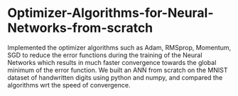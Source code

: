 # Optimizer-Algorithms-for-Neural-Networks-from-scratch

Implemented the optimizer algorithms such as Adam, RMSprop, Momentum, SGD to reduce the error
functions during the training of the Neural Networks which results in much faster convergence towards
the global minimum of the error function. We built an ANN from scratch on the MNIST dataset of
handwritten digits using python and numpy, and compared the algorithms wrt the speed of
convergence.
